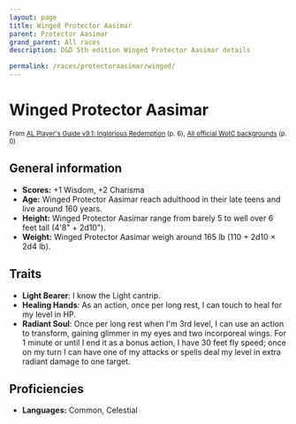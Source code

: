 ```yaml
---
layout: page
title: Winged Protector Aasimar
parent: Protector Aasimar
grand_parent: All races
description: D&D 5th edition Winged Protector Aasimar details

permalink: /races/protectoraasimar/winged/
---
```


# Winged Protector Aasimar

<small>From <a target="_blank" href="https://www.dmsguild.com/product/208178">AL Player's Guide v9.1: Inglorious Redemption</a> (p. 6), <a target="_blank" href="https://flapkan.com/faq#What-is-the-source-All-official-WotC-backgrounds-and-how-does-it-work">All official WotC backgrounds</a> (p. 0)</small>


## General information

- **Scores:** +1 Wisdom, +2 Charisma
- **Age:** Winged Protector Aasimar reach adulthood in their late teens and live around 160 years.
- **Height:** Winged Protector Aasimar range from barely 5 to well over 6 feet tall (4'8" + 2d10").
- **Weight:** Winged Protector Aasimar weigh around 165 lb (110 + 2d10 × 2d4 lb).

## Traits

- **Light Bearer**: I know the Light cantrip.
- **Healing Hands**: As an action, once per long rest, I can touch to heal for my level in HP.
- **Radiant Soul**: Once per long rest when I'm 3rd level, I can use an action to transform, gaining glimmer in my eyes and two incorporeal wings. For 1 minute or until I end it as a bonus action, I have 30 feet fly speed; once on my turn I can have one of my attacks or spells deal my level in extra radiant damage to one target.

## Proficiencies

- **Languages:** Common, Celestial